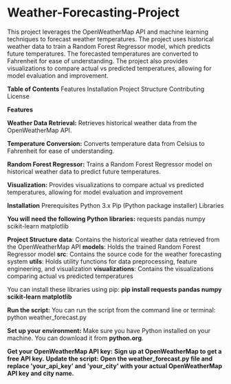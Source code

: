 # Weather-Forecasting-Project
This project leverages the OpenWeatherMap API and machine learning techniques to forecast weather temperatures. The project uses historical weather data to train a Random Forest Regressor model, which predicts future temperatures. The forecasted temperatures are converted to Fahrenheit for ease of understanding. The project also provides visualizations to compare actual vs predicted temperatures, allowing for model evaluation and improvement.

**Table of Contents**
Features
Installation
Project Structure
Contributing
License

 **Features**

   **Weather Data Retrieval:** Retrieves historical weather data from the OpenWeatherMap API.

  **Temperature Conversion:** Converts temperature data from Celsius to Fahrenheit for ease of understanding.
   
  **Random Forest Regressor:** Trains a Random Forest Regressor model on historical weather data to predict future temperatures.
   
  **Visualization:** Provides visualizations to compare actual vs predicted temperatures, allowing for model evaluation and improvement

**Installation**
Prerequisites
Python 3.x
Pip (Python package installer)
Libraries

**You will need the following Python libraries:**
requests
pandas
numpy
scikit-learn
matplotlib

**Project Structure**
    **data**: Contains the historical weather data retrieved from the OpenWeatherMap API
    **models**: Holds the trained Random Forest Regressor model
    **src**: Contains the source code for the weather forecasting system
    **utils**: Holds utility functions for data preprocessing, feature engineering, and visualization
    **visualizations**: Contains the visualizations comparing actual vs predicted temperatures


 You can install these libraries using pip: **pip install requests pandas numpy scikit-learn matplotlib**

 **Run the script:**
You can run the script from the command line or terminal: python weather_forecast.py

 **Set up your environment:**
Make sure you have Python installed on your machine. You can download it from **python.org**.

**Get your OpenWeatherMap API key:**
**Sign up at OpenWeatherMap to get a free API key.**
**Update the script:**
**Open the weather_forecast.py file and replace 'your_api_key' and 'your_city' with your actual OpenWeatherMap API key and city name.**

